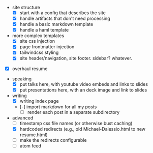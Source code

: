 - site structure
  - [x] start with a config that describes the site
  - [x] handle artifacts that don't need processing
  - [x] handle a basic markdown template
  - [x] handle a haml template
- more complex templates
  - [x] site css injection
  - [x] page frontmatter injection
  - [x] tailwindcss styling
  - [x] site header/navigation, site footer. sidebar? whatever.
- [x] overhaul resume
- speaking
  - [x] put talks here, with youtube video embeds and links to slides
  - [x] put presentations here, with an deck image and link to slides
- writing
  - [x] writing index page
  - [-] import markdown for all my posts
    - [ ] render each post in a separate subdirectory
- advanced
  - [ ] timestamp css file names (or otherwise bust caching)
  - [x] hardcoded redirects (e.g., old Michael-Dalessio.html to new resume.html)
  - [ ] make the redirects configurable
  - [ ] atom feed
